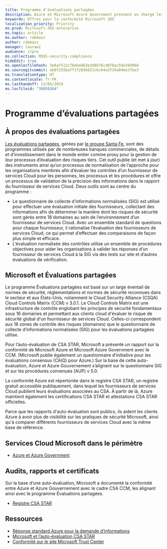 ```yaml
---
title: Programme d’évaluations partagées
description: Azure et Microsoft Azure Government prennent en charge les outils d’évaluation des risques du programme Évaluations partagées sur la base de l’auto-évaluation de CSA STAR.
keywords: Offres pour la conformité Microsoft 365
localization_priority: Priority
ms.prod: Microsoft-365-enterprise
ms.topic: article
ms.author: robmazz
author: robmazz
manager: laurawi
audience: itpro
ms.collection: M365-security-compliance
hideEdit: true
ms.openlocfilehash: 3e6a7512c78eb4d63e3d8b76c48f6ac59e39d968
ms.sourcegitcommit: eb0f255baff1f2856621cbc64a3f34a04be37be3
ms.translationtype: HT
ms.contentlocale: fr-FR
ms.lasthandoff: 12/05/2019
ms.locfileid: "39859264"
---
```

# <a name="shared-assessments-program"></a>Programme d’évaluations partagées

## <a name="about-shared-assessments"></a>À propos des évaluations partagées

[Les évaluations partagées](https://sharedassessments.org/), gérées par [le groupe Santa Fe](https://www.santa-fe-group.com/), sont des programmes utilisés par de nombreuses banques commerciales, de détails et d’investissement dans le monde entier comme proxy pour la gestion de leur processus d’évaluation des risques tiers. Cet outil publie (et met à jour) des instruments ainsi qu’un processus de normalisation de l’approche pour les organisations membres afin d’évaluer les contrôles d’un fournisseur de services Cloud pour les personnes, les processus et les procédures et offre un processus de validation de la précision des informations dans le rapport du fournisseur de services Cloud. Deux outils sont au centre du programme :

- Le questionnaire de collecte d’informations normalisées (SIG) est utilisé pour effectuer une évaluation initiale des fournisseurs, collectant des informations afin de déterminer la manière dont les risques de sécurité sont gérés entre 18 domaines au sein de l’environnement d’un fournisseur de services Cloud. Avec un ensemble standard de questions pour chaque fournisseur, il rationalise l’évaluation des fournisseurs de services Cloud, ce qui permet d’effectuer des comparaisons de façon plus simple et efficace.
- L’évaluation normalisée des contrôles utilise un ensemble de procédures objectives pour aider les organisations à valider les réponses d’un fournisseur de services Cloud à la SIG via des tests sur site et d’autres évaluations de vérification.

## <a name="microsoft-and-shared-assessments"></a>Microsoft et Évaluations partagées

Le programme Évaluations partagées est basé sur un large éventail de normes de sécurité, réglementations et normes de sécurité reconnues dans le secteur et aux États-Unis, notamment le Cloud Security Alliance (CSQA) Cloud Controls Matrix (CCM) v 3.0.1. Le Cloud Controls Matrix est une infrastructure de contrôle englobant les principes de sécurité fondamentaux sous 16 domaines et permettant aux clients cloud d'évaluer le risque de sécurité global d'un fournisseur de services Cloud. Celles-ci correspondent aux 18 zones de contrôle des risques (domaines) que le questionnaire de collecte d’informations normalisées (SIG) pour les évaluations partagées utilise.

Pour l’auto-évaluation de CSA STAR, Microsoft a présenté un rapport sur la conformité de Microsoft Azure et Microsoft Azure Government avec le CCM. (Microsoft publie également un questionnaire d’initiative pour les évaluations consensus (CAIQ) pour Azure.) Sur la base de cette auto-évaluation, Azure et Azure Gouvernement s’alignent sur le questionnaire SIG et sur les procédures convenues (AUP) v 5.0.

La conformité Azure est répertoriée dans le registre CSA STAR, un registre gratuit accessible publiquement, dans lequel les fournisseurs de services Cloud publient leurs évaluations associées au CSA. À partir de là, Azure maintient également les certifications CSA STAR et attestations CSA STAR officielles.

Parce que les rapports d'auto-évaluation sont publics, ils aident les clients Azure à avoir plus de visibilité sur les pratiques de sécurité Microsoft, ainsi qu'à comparer différents fournisseurs de services Cloud avec la même base de référence.

## <a name="microsoft-in-scope-cloud-services"></a>Services Cloud Microsoft dans le périmètre

- [Azure et Azure Government](https://aka.ms/AzureCompliance)

## <a name="audits-reports-and-certificates"></a>Audits, rapports et certificats

Sur la base d’une auto-évaluation, Microsoft a documenté la conformité entre Azure et Azure Gouvernement avec le cadre CSA CCM, les alignant ainsi avec le programme Évaluations partagées.

- [Registre CSA STAR](https://aka.ms/Azure_STAR)

## <a name="resources"></a>Ressources

- [Réponse standard Azure pour la demande d’informations](https://gallery.technet.microsoft.com/Azure-Standard-Response-to-5de19cb6)
- [Microsoft et l’auto-évaluation CSA STAR](offering-csa-star-self-assessment.md)
- [Conformité sur le site Microsoft Trust Center](https://www.microsoft.com/trust-center/compliance/compliance-overview)
